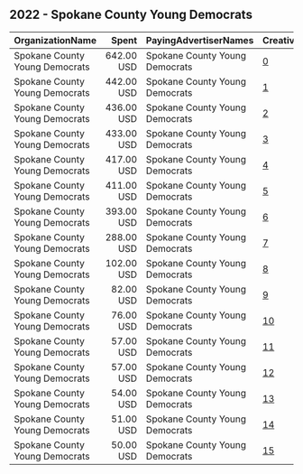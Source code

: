 ## 2022 - Spokane County Young Democrats 
|OrganizationName|Spent|PayingAdvertiserNames|CreativeUrls|Impressions|Genders|AgeBrackets|CountryCodes|BillingAddresses|CandidateBallotInformation|
|:---|---:|:---|:---|---:|:---|:---|:---|:---|:---|
|Spokane County Young Democrats|642.00 USD|Spokane County Young Democrats|[0](https://www.snap.com/political-ads/asset/444bdef5f2dfb425276603628980c1a96d767317e31d6c0318025c7df958b175?mediaType=mp4)|183,283||18+|united states|US|Supporting youth turnout in Spokane County|
|Spokane County Young Democrats|442.00 USD|Spokane County Young Democrats|[1](https://www.snap.com/political-ads/asset/23b03c7671c60ff50b58688d11129d7ce5718fc4fddc454a634f4ac58fcc4e8c?mediaType=mp4)|126,951||18+|united states|US|Supporting youth turnout in Spokane County|
|Spokane County Young Democrats|436.00 USD|Spokane County Young Democrats|[2](https://www.snap.com/political-ads/asset/bf054c222602fff01a0b1e5150e0038b7dd529b7b403dfbbd53d5630dde91086?mediaType=mp4)|127,381||18+|united states|US|Supporting youth turnout in Spokane County|
|Spokane County Young Democrats|433.00 USD|Spokane County Young Democrats|[3](https://www.snap.com/political-ads/asset/121ce1fe96e1940129692b1cf716374861d25319dc3df61a4eaf5de91e5eff49?mediaType=mp4)|122,018||18+|united states|US|Supporting youth turnout in Spokane County|
|Spokane County Young Democrats|417.00 USD|Spokane County Young Democrats|[4](https://www.snap.com/political-ads/asset/f195ab896e06ca2baf449b7e996655f1f5ac905176bfc36af149ea52745857fc?mediaType=mp4)|119,653||18+|united states|US|Supporting youth turnout in Spokane County|
|Spokane County Young Democrats|411.00 USD|Spokane County Young Democrats|[5](https://www.snap.com/political-ads/asset/9669d45903ca6d357f41cf0b8df20fabbc1e4317bec3f21da592e2540c70aa57?mediaType=mp4)|117,870||18+|united states|US|Supporting youth turnout in Spokane County|
|Spokane County Young Democrats|393.00 USD|Spokane County Young Democrats|[6](https://www.snap.com/political-ads/asset/16f13cb36df03cbbc85a390d4c27a74650cb61bccc6fc1a264c313d64ed6359d?mediaType=mp4)|113,485||18+|united states|US|Supporting youth turnout in Spokane County|
|Spokane County Young Democrats|288.00 USD|Spokane County Young Democrats|[7](https://www.snap.com/political-ads/asset/bf6d22fa80a61b3cd0677e1e29b45480be071d78987a358f36b7ca201e850d8a?mediaType=mp4)|79,549||18+|united states|US|Supporting youth turnout in Spokane County|
|Spokane County Young Democrats|102.00 USD|Spokane County Young Democrats|[8](https://www.snap.com/political-ads/asset/16f13cb36df03cbbc85a390d4c27a74650cb61bccc6fc1a264c313d64ed6359d?mediaType=mp4)|29,348||18+|united states|US|Supporting youth turnout in Spokane County|
|Spokane County Young Democrats|82.00 USD|Spokane County Young Democrats|[9](https://www.snap.com/political-ads/asset/444bdef5f2dfb425276603628980c1a96d767317e31d6c0318025c7df958b175?mediaType=mp4)|23,776||18+|united states|US|Supporting youth turnout in Spokane County|
|Spokane County Young Democrats|76.00 USD|Spokane County Young Democrats|[10](https://www.snap.com/political-ads/asset/f195ab896e06ca2baf449b7e996655f1f5ac905176bfc36af149ea52745857fc?mediaType=mp4)|22,393||18+|united states|US|Supporting youth turnout in Spokane County|
|Spokane County Young Democrats|57.00 USD|Spokane County Young Democrats|[11](https://www.snap.com/political-ads/asset/9669d45903ca6d357f41cf0b8df20fabbc1e4317bec3f21da592e2540c70aa57?mediaType=mp4)|16,855||18+|united states|US|Supporting youth turnout in Spokane County|
|Spokane County Young Democrats|57.00 USD|Spokane County Young Democrats|[12](https://www.snap.com/political-ads/asset/94977de3afbe4cfd36a2263e054031bdf7046a258c4e924f652d82a9c113dd91?mediaType=mp4)|16,152||18+|united states|US|Supporting youth turnout in Spokane County|
|Spokane County Young Democrats|54.00 USD|Spokane County Young Democrats|[13](https://www.snap.com/political-ads/asset/121ce1fe96e1940129692b1cf716374861d25319dc3df61a4eaf5de91e5eff49?mediaType=mp4)|15,066||18+|united states|US|Supporting youth turnout in Spokane County|
|Spokane County Young Democrats|51.00 USD|Spokane County Young Democrats|[14](https://www.snap.com/political-ads/asset/23b03c7671c60ff50b58688d11129d7ce5718fc4fddc454a634f4ac58fcc4e8c?mediaType=mp4)|14,911||18+|united states|US|Supporting youth turnout in Spokane County|
|Spokane County Young Democrats|50.00 USD|Spokane County Young Democrats|[15](https://www.snap.com/political-ads/asset/134ab834c4d424b0b75ee3d27b892e55f678c238799361b518df1c4ff1358083?mediaType=mp4)|12,901||18+|united states|US|Supporting youth turnout in Spokane County|
